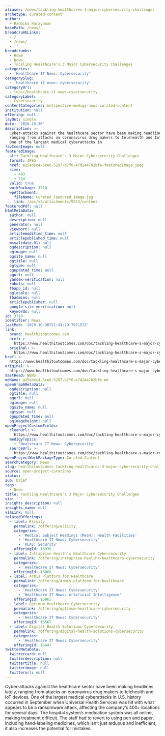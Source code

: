 ```yaml
---
aliases: /news/tackling-healthcares-3-major-cybersecurity-challenges
archetype: curated-content
author:
  - Radhika Narayanan
basePath: /news/
breadcrumbLinks:
  - /
  - /news/
  - ''
breadcrumbs:
  - Home
  - News
  - Tackling Healthcare's 3 Major Cybersecurity Challenges
categories:
  - 'Healthcare IT News: Cybersecurity'
categorySlug:
  - 'healthcare it news: cybersecurity'
categoryUrl:
  - topic/healthcare-it-news-cybersecurity
categoryLabel:
  - Cybersecurity
contentCategories: netspective-medigy-news-curated-content
institution: null
offering: null
layOut: single
date: '2020-10-30'
description: >-
  Cyber-attacks against the healthcare sector have been making headlines lately,
  ranging from attacks on coronavirus drug makers to telehealth and IoT devices.
  One of the largest medical cyberattacks in
favIconImage: null
featuredImage:
  alt: Tackling Healthcare's 3 Major Cybersecurity Challenges
  format: JPEG
  href: a25edec4-5ce6-5287-b7f0-47d2447b2bfe-featuredImage.jpeg
  size:
    - 483
    - 724
  valid: true
  workPackage: 3710
  wpAttachment:
    fileName: Curated_Featured_Image.jpg
    link: /api/v3/attachments/9813/content
featuredPdf: null
htmlMetaData:
  author: null
  description: null
  generator: null
  viewport: null
  articlemodified_time: null
  articlepublished_time: null
  msvalidate.01: null
  ogdescription: null
  ogimage: null
  ogsite_name: null
  ogtitle: null
  ogtype: null
  ogupdated_time: null
  ogurl: null
  yandex-verification: null
  robots: null
  fbapp_id: null
  oglocale: null
  fbadmins: null
  articlepublisher: null
  google-site-verification: null
  keywords: null
id: 3710
identifier: News
lastMod: '2020-10-30T11:43:29.707157Z'
link:
  brand: healthitoutcomes.com
  href: >-
    https://www.healthitoutcomes.com/doc/tackling-healthcare-s-major-cybersecurity-challenges-0001
  original: >-
    https://www.healthitoutcomes.com/doc/tackling-healthcare-s-major-cybersecurity-challenges-0001
href: >-
  https://www.healthitoutcomes.com/doc/tackling-healthcare-s-major-cybersecurity-challenges-0001
original: >-
  https://www.healthitoutcomes.com/doc/tackling-healthcare-s-major-cybersecurity-challenges-0001
mastHead: NEWS
mdName: a25edec4-5ce6-5287-b7f0-47d2447b2bfe.md
openGraphMetaData:
  ogdescription: null
  ogtitle: null
  ogurl: null
  ogimage: null
  ogsite_name: null
  ogtype: null
  ogupdated_time: null
  ogimageheight: null
openProjectCustomFields:
  cleanUrl: >-
    https://www.healthitoutcomes.com/doc/tackling-healthcare-s-major-cybersecurity-challenges-0001
  medigyTopics:
    - 'Healthcare IT News: Cybersecurity'
  sourceUrl: >-
    https://www.healthitoutcomes.com/doc/tackling-healthcare-s-major-cybersecurity-challenges-0001
openProjectWorkPackageType: Curated Content
searchCategory: News
slug: healthitoutcomes-tackling-healthcares-3-major-cybersecurity-challenges
source: open-project-curations
status: ''
sub: brief
tags:
  - News
title: Tackling Healthcare's 3 Major Cybersecurity Challenges
via: ' '
insights_description: null
insights_name: null
viaLink: null
relatedOfferings:
  - label: Elisity
    permalink: /offering/elisity
    categories:
      - 'Medical Subject Headings (MeSH): Health Facilities'
      - 'Healthcare IT News: Cybersecurity'
      - 'KLAS: Security'
    offeringId: 16930
  - label: Intraprise Health's Healthcare Cybersecurity
    permalink: /offering/intraprise-healths-healthcare-cybersecurity
    categories:
      - 'Healthcare IT News: Cybersecurity'
    offeringId: 16868
  - label: Armis Platform for Healthcare
    permalink: /offering/armis-platform-for-healthcare
    categories:
      - 'Healthcare IT News: Cybersecurity'
      - 'Healthcare IT News: Artificial Intelligence'
    offeringId: 16865
  - label: Optimum Healthcare Cybersecurity
    permalink: /offering/optimum-healthcare-cybersecurity
    categories:
      - 'Healthcare IT News: Cybersecurity'
    offeringId: 16567
  - label: Digital Health Solutions Cybersecurity
    permalink: /offering/digital-health-solutions-cybersecurity
    categories:
      - 'Healthcare IT News: Cybersecurity'
    offeringId: 16447
twitterMetaData:
  twittercard: null
  twitterdescription: null
  twittertitle: null
  twitterimage: null
  twitterurl: null
---
```

<p>Cyber-attacks against the healthcare sector have been making headlines lately, ranging from attacks on coronavirus drug makers to telehealth and IoT devices. One of the largest medical cyberattacks in U.S. history occurred in September when Universal Health Services was hit with what appears to be a ransomware attack, affecting the company’s 400+ locations for several days. The hospital system’s medication system was all online, making treatment difficult. The staff had to revert to using pen and paper, including hand-labeling medicines, which isn’t just arduous and inefficient; it also increases the potential for mistakes.</p><p>&nbsp;</p>